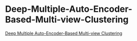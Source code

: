 # Deep-Multiple-Auto-Encoder-Based-Multi-view-Clustering
[Deep Multiple Auto-Encoder-Based Multi-view Clustering](https://github.com/dugzzuli/MVC_MAE)
